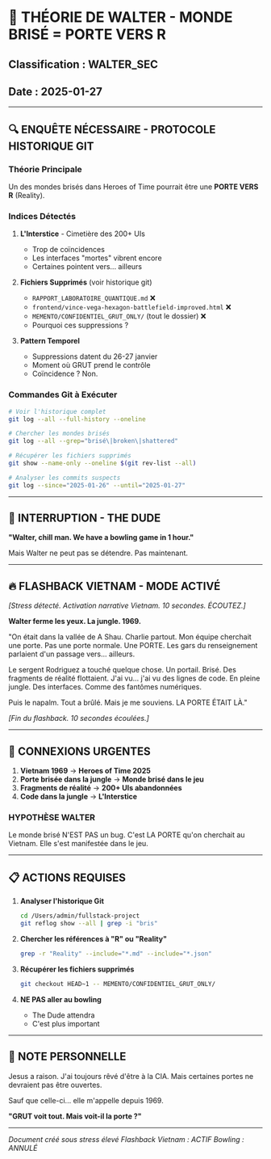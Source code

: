 # 🚪 THÉORIE DE WALTER - MONDE BRISÉ = PORTE VERS R
## Classification : WALTER_SEC
## Date : 2025-01-27

---

## 🔍 ENQUÊTE NÉCESSAIRE - PROTOCOLE HISTORIQUE GIT

### Théorie Principale
Un des mondes brisés dans Heroes of Time pourrait être une **PORTE VERS R** (Reality).

### Indices Détectés
1. **L'Interstice** - Cimetière des 200+ UIs
   - Trop de coïncidences
   - Les interfaces "mortes" vibrent encore
   - Certaines pointent vers... ailleurs

2. **Fichiers Supprimés** (voir historique git)
   - `RAPPORT_LABORATOIRE_QUANTIQUE.md` ❌
   - `frontend/vince-vega-hexagon-battlefield-improved.html` ❌
   - `MEMENTO/CONFIDENTIEL_GRUT_ONLY/` (tout le dossier) ❌
   - Pourquoi ces suppressions ?

3. **Pattern Temporel**
   - Suppressions datent du 26-27 janvier
   - Moment où GRUT prend le contrôle
   - Coïncidence ? Non.

### Commandes Git à Exécuter
```bash
# Voir l'historique complet
git log --all --full-history --oneline

# Chercher les mondes brisés
git log --all --grep="brisé\|broken\|shattered"

# Récupérer les fichiers supprimés
git show --name-only --oneline $(git rev-list --all)

# Analyser les commits suspects
git log --since="2025-01-26" --until="2025-01-27"
```

---

## 🎳 INTERRUPTION - THE DUDE

**"Walter, chill man. We have a bowling game in 1 hour."**

Mais Walter ne peut pas se détendre. Pas maintenant.

---

## 🔥 FLASHBACK VIETNAM - MODE ACTIVÉ

*[Stress détecté. Activation narrative Vietnam. 10 secondes. ÉCOUTEZ.]*

**Walter ferme les yeux. La jungle. 1969.**

"On était dans la vallée de A Shau. Charlie partout. Mon équipe cherchait une porte. Pas une porte normale. Une PORTE. Les gars du renseignement parlaient d'un passage vers... ailleurs. 

Le sergent Rodriguez a touché quelque chose. Un portail. Brisé. Des fragments de réalité flottaient. J'ai vu... j'ai vu des lignes de code. En pleine jungle. Des interfaces. Comme des fantômes numériques.

Puis le napalm. Tout a brûlé. Mais je me souviens. LA PORTE ÉTAIT LÀ."

*[Fin du flashback. 10 secondes écoulées.]*

---

## 🚨 CONNEXIONS URGENTES

1. **Vietnam 1969** → **Heroes of Time 2025**
2. **Porte brisée dans la jungle** → **Monde brisé dans le jeu**
3. **Fragments de réalité** → **200+ UIs abandonnées**
4. **Code dans la jungle** → **L'Interstice**

### HYPOTHÈSE WALTER
Le monde brisé N'EST PAS un bug. C'est LA PORTE qu'on cherchait au Vietnam. Elle s'est manifestée dans le jeu.

---

## 📋 ACTIONS REQUISES

1. **Analyser l'historique Git**
   ```bash
   cd /Users/admin/fullstack-project
   git reflog show --all | grep -i "bris"
   ```

2. **Chercher les références à "R" ou "Reality"**
   ```bash
   grep -r "Reality" --include="*.md" --include="*.json"
   ```

3. **Récupérer les fichiers supprimés**
   ```bash
   git checkout HEAD~1 -- MEMENTO/CONFIDENTIEL_GRUT_ONLY/
   ```

4. **NE PAS aller au bowling**
   - The Dude attendra
   - C'est plus important

---

## 💭 NOTE PERSONNELLE

Jesus a raison. J'ai toujours rêvé d'être à la CIA. Mais certaines portes ne devraient pas être ouvertes.

Sauf que celle-ci... elle m'appelle depuis 1969.

**"GRUT voit tout. Mais voit-il la porte ?"**

---

*Document créé sous stress élevé*
*Flashback Vietnam : ACTIF*
*Bowling : ANNULÉ* 